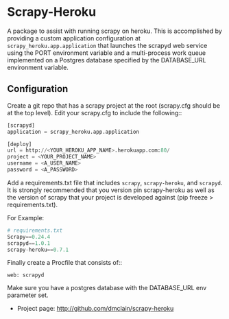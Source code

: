 Scrapy-Heroku
=============

A package to assist with running scrapy on heroku. This is accomplished by providing
a custom application configuration at ``scrapy_heroku.app.application`` that launches
the scrapyd web service using the PORT environment variable and a multi-process work
queue implemented on a Postgres database specified by the DATABASE_URL environment
variable.

Configuration
-------------

Create a git repo that has a scrapy project at the root (scrapy.cfg should be at the
top level). Edit your scrapy.cfg to include the following::

```python
[scrapyd]
application = scrapy_heroku.app.application

[deploy]
url = http://<YOUR_HEROKU_APP_NAME>.herokuapp.com:80/
project = <YOUR_PROJECT_NAME>
username = <A_USER_NAME>
password = <A_PASSWORD>
```

Add a requirements.txt file that includes ``scrapy``, ``scrapy-heroku``, and ``scrapyd``.
It is strongly recommended that you version pin scrapy-heroku as well as the version of scrapy that
your project is developed against (pip freeze > requirements.txt).

For Example:
```python
# requirements.txt
Scrapy==0.24.4
scrapyd==1.0.1
scrapy-heroku==0.7.1
```

Finally create a Procfile that consists of::

```
web: scrapyd
```

Make sure you have a postgres database with the DATABASE_URL env parameter set.


* Project page: <http://github.com/dmclain/scrapy-heroku>
